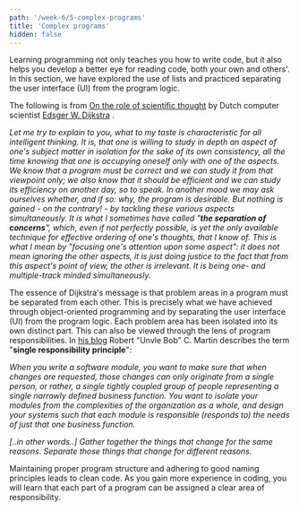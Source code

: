 ```yaml
---
path: '/week-6/5-complex-programs'
title: 'Complex programs'
hidden: false
---
```


Learning programming not only teaches you how to write code, but it also helps you develop a better eye for reading code, both your own and others'. In this section, we have explored the use of lists and practiced separating the user interface (UI) from the program logic.

The following is from  [On the role of scientific thought](https://www.cs.utexas.edu/users/EWD/ewd04xx/EWD447.PDF) by Dutch computer scientist [Edsger W. Dijkstra](https://en.wikipedia.org/wiki/Edsger_W._Dijkstra) .


_Let me try to explain to you, what to my taste is characteristic for all intelligent thinking. It is, that one is willing to study in depth an aspect of one's subject matter in isolation for the sake of its own consistency, all the time knowing that one is occupying oneself only with one of the aspects. We know that a program must be correct and we can study it from that viewpoint only; we also know that it should be efficient and we can study its efficiency on another day, so to speak. In another mood we may ask ourselves whether, and if so: why, the program is desirable. But nothing is gained - on the contrary! - by tackling these various aspects simultaneously. It is what I sometimes have called "**the separation of concerns**", which, even if not perfectly possible, is yet the only available technique for effective ordering of one's thoughts, that I know of. This is what I mean by "focusing one's attention upon some aspect": it does not mean ignoring the other aspects, it is just doing justice to the fact that from this aspect's point of view, the other is irrelevant. It is being one- and multiple-track minded simultaneously._

The essence of Dijkstra's message is that problem areas in a program must be separated from each other. This is precisely what we have achieved through object-oriented programming and by separating the user interface (UI) from the program logic. Each problem area has been isolated into its own distinct part.
This can also be viewed through the lens of program responsibilities. In [his blog](https://8thlight.com/blog/uncle-bob/2014/05/08/SingleReponsibilityPrinciple.html) Robert "Unvle Bob" C. Martin describes the term "**single responsibility principle**":

_When you write a software module, you want to make sure that when changes are requested, those changes can only originate from a single person, or rather, a single tightly coupled group of people representing a single narrowly defined business function. You want to isolate your modules from the complexities of the organization as a whole, and design your systems such that each module is responsible (responds to) the needs of just that one business function._

_[..in other words..] Gather together the things that change for the same reasons. Separate those things that change for different reasons._

Maintaining proper program structure and adhering to good naming principles leads to clean code. As you gain more experience in coding, you will learn that each part of a program can be assigned a clear area of responsibility.
